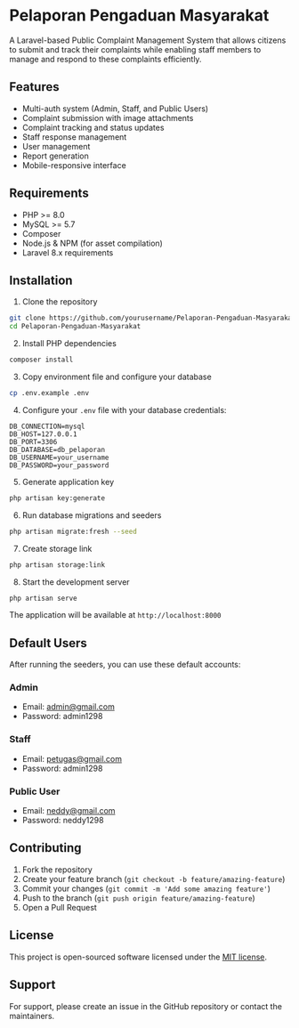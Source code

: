 # Pelaporan Pengaduan Masyarakat

A Laravel-based Public Complaint Management System that allows citizens to submit and track their complaints while enabling staff members to manage and respond to these complaints efficiently.

## Features

-   Multi-auth system (Admin, Staff, and Public Users)
-   Complaint submission with image attachments
-   Complaint tracking and status updates
-   Staff response management
-   User management
-   Report generation
-   Mobile-responsive interface

## Requirements

-   PHP >= 8.0
-   MySQL >= 5.7
-   Composer
-   Node.js & NPM (for asset compilation)
-   Laravel 8.x requirements

## Installation

1. Clone the repository

```bash
git clone https://github.com/yourusername/Pelaporan-Pengaduan-Masyarakat.git
cd Pelaporan-Pengaduan-Masyarakat
```

2. Install PHP dependencies

```bash
composer install
```

3. Copy environment file and configure your database

```bash
cp .env.example .env
```

4. Configure your `.env` file with your database credentials:

```env
DB_CONNECTION=mysql
DB_HOST=127.0.0.1
DB_PORT=3306
DB_DATABASE=db_pelaporan
DB_USERNAME=your_username
DB_PASSWORD=your_password
```

5. Generate application key

```bash
php artisan key:generate
```

6. Run database migrations and seeders

```bash
php artisan migrate:fresh --seed
```

7. Create storage link

```bash
php artisan storage:link
```

8. Start the development server

```bash
php artisan serve
```

The application will be available at `http://localhost:8000`

## Default Users

After running the seeders, you can use these default accounts:

### Admin

-   Email: admin@gmail.com
-   Password: admin1298

### Staff

-   Email: petugas@gmail.com
-   Password: admin1298

### Public User

-   Email: neddy@gmail.com
-   Password: neddy1298

## Contributing

1. Fork the repository
2. Create your feature branch (`git checkout -b feature/amazing-feature`)
3. Commit your changes (`git commit -m 'Add some amazing feature'`)
4. Push to the branch (`git push origin feature/amazing-feature`)
5. Open a Pull Request

## License

This project is open-sourced software licensed under the [MIT license](https://opensource.org/licenses/MIT).

## Support

For support, please create an issue in the GitHub repository or contact the maintainers.

